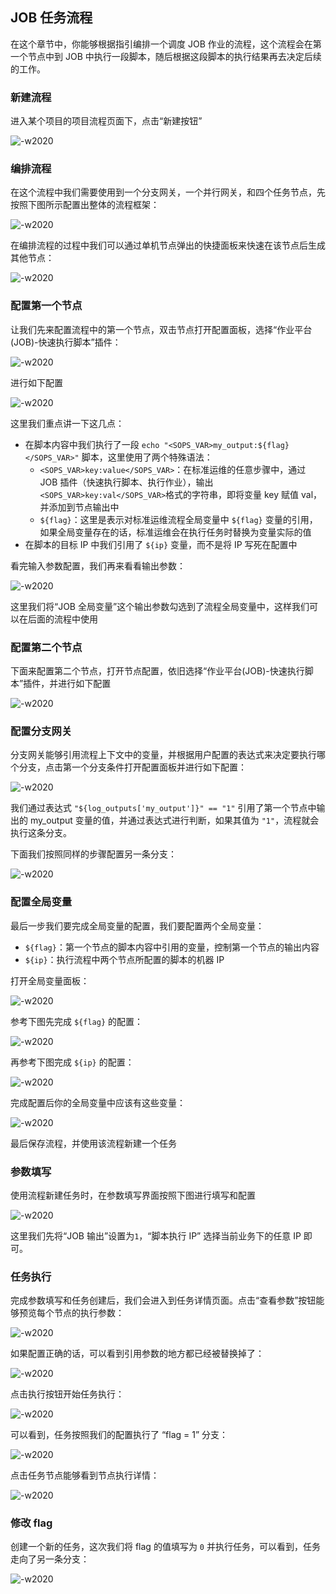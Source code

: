 ## JOB 任务流程

在这个章节中，你能够根据指引编排一个调度 JOB 作业的流程，这个流程会在第一个节点中到 JOB 中执行一段脚本，随后根据这段脚本的执行结果再去决定后续的工作。

### 新建流程

进入某个项目的项目流程页面下，点击“新建按钮”

![-w2020](../assets/job_flow_new_flow.png)

### 编排流程

在这个流程中我们需要使用到一个分支网关，一个并行网关，和四个任务节点，先按照下图所示配置出整体的流程框架：

![-w2020](../assets/job_flow_flow_framework.png)

在编排流程的过程中我们可以通过单机节点弹出的快捷面板来快速在该节点后生成其他节点：

![-w2020](../assets/job_flow_node_panel.png)

### 配置第一个节点

让我们先来配置流程中的第一个节点，双击节点打开配置面板，选择“作业平台(JOB)-快速执行脚本”插件：

![-w2020](../assets/job_flow_first_node_config.png)

进行如下配置

![-w2020](../assets/job_flow_first_node_input.png)

这里我们重点讲一下这几点：
- 在脚本内容中我们执行了一段 `echo "<SOPS_VAR>my_output:${flag}</SOPS_VAR>"` 脚本，这里使用了两个特殊语法：
  - `<SOPS_VAR>key:value</SOPS_VAR>`：在标准运维的任意步骤中，通过 JOB 插件（快速执行脚本、执行作业），输出`<SOPS_VAR>key:val</SOPS_VAR>`格式的字符串，即将变量 key 赋值 val，并添加到节点输出中
  - `${flag}`：这里是表示对标准运维流程全局变量中 `${flag}` 变量的引用，如果全局变量存在的话，标准运维会在执行任务时替换为变量实际的值
- 在脚本的目标 IP 中我们引用了 `${ip}` 变量，而不是将 IP 写死在配置中

看完输入参数配置，我们再来看看输出参数：

![-w2020](../assets/job_flow_first_node_output.png)

这里我们将“JOB 全局变量”这个输出参数勾选到了流程全局变量中，这样我们可以在后面的流程中使用

### 配置第二个节点

下面来配置第二个节点，打开节点配置，依旧选择“作业平台(JOB)-快速执行脚本”插件，并进行如下配置

![-w2020](../assets/job_flow_second_node_config.png)

### 配置分支网关

分支网关能够引用流程上下文中的变量，并根据用户配置的表达式来决定要执行哪个分支，点击第一个分支条件打开配置面板并进行如下配置：

![-w2020](../assets/job_flow_branch_1.png)

我们通过表达式 `"${log_outputs['my_output']}" == "1"` 引用了第一个节点中输出的 my_output 变量的值，并通过表达式进行判断，如果其值为 `"1"`，流程就会执行这条分支。

下面我们按照同样的步骤配置另一条分支：

![-w2020](../assets/job_flow_branch_2.png)

### 配置全局变量

最后一步我们要完成全局变量的配置，我们要配置两个全局变量：

- `${flag}`：第一个节点的脚本内容中引用的变量，控制第一个节点的输出内容
- `${ip}`：执行流程中两个节点所配置的脚本的机器 IP

打开全局变量面板：

![-w2020](../assets/job_flow_constants_icon.png)

参考下图先完成 `${flag}` 的配置：

![-w2020](../assets/job_flow_constant_flag.png)

再参考下图完成 `${ip}` 的配置：

![-w2020](../assets/job_flow_constant_ip.png)

完成配置后你的全局变量中应该有这些变量：

![-w2020](../assets/job_flow_all_constants.png)

最后保存流程，并使用该流程新建一个任务

### 参数填写

使用流程新建任务时，在参数填写界面按照下图进行填写和配置

![-w2020](../assets/job_flow_fill_params.png)

这里我们先将“JOB 输出”设置为`1`，“脚本执行 IP” 选择当前业务下的任意 IP 即可。

### 任务执行

完成参数填写和任务创建后，我们会进入到任务详情页面。点击“查看参数”按钮能够预览每个节点的执行参数：

![-w2020](../assets/job_flow_view_params.png)

如果配置正确的话，可以看到引用参数的地方都已经被替换掉了：

![-w2020](../assets/job_flow_view_params_detail.png)

点击执行按钮开始任务执行：

![-w2020](../assets/job_flow_start.png)

可以看到，任务按照我们的配置执行了 “flag = 1” 分支：

![-w2020](../assets/job_flow_exec_flag_1.png)

点击任务节点能够看到节点执行详情：

![-w2020](../assets/job_flow_node_exec_detail.png)

### 修改 flag

创建一个新的任务，这次我们将 flag 的值填写为 `0` 并执行任务，可以看到，任务走向了另一条分支：

![-w2020](../assets/job_flow_exec_flag_0.png)
